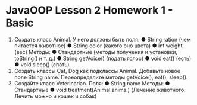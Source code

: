 # JavaOOP Lesson 2 Homework 1 - Basic
1) Создать класс Animal.
 У него должны быть поля:
● String ration (чем питается животное)
● String color (какого оно цвета)
● int weight (вес) 
    Методы:
● Стандартные (методы получения и установки, toString() и т. д.)
● String getVoice() (подать голос)
● void eat() (есть)
● void sleep() (спать)
2) Создать  классы  Cat,  Dog  как  подклассы  Animal.  Добавьте  новое  поле  String  name.  Переопределите  методы 
getVoice(), eat(), sleep().
3) Создайте класс Veterinarian.
     Поля:
● String name
     Методы:
● Стандартные
● void treatment(Animal animal) (Лечение животного. Лечить можно и кошек и собак) 
